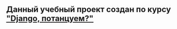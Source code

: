 ## Данный учебный проект создан по курсу <a href="https://stepik.org/course/114288/syllabus">"Django, потанцуем?"</a> 